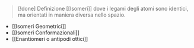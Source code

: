 >[!done] Definizione
>[[Isomeri]] dove i legami degli atomi sono identici, ma orientati in maniera diversa nello spazio.

- [[Isomeri Geometrici]]
- [[Isomeri Conformazionali]]
- [[Enantiomeri o antipodi ottici]]